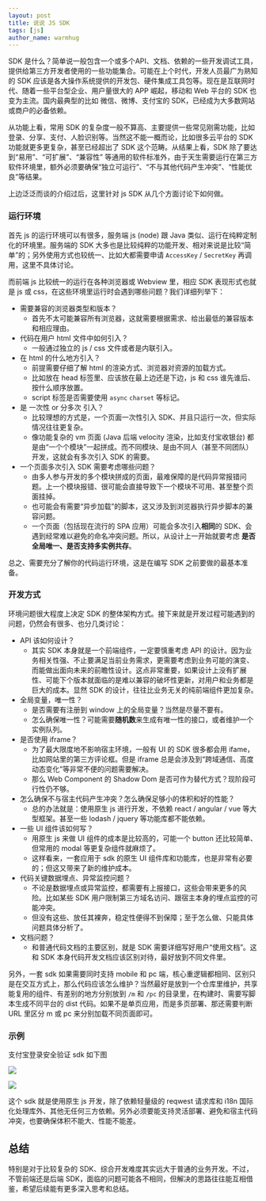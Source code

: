 ```yaml
---
layout: post
title: 说说 JS SDK
tags: [js]
author_name: warmhug
---
```


SDK 是什么？简单说一般包含一个或多个API、文档、依赖的一些开发调试工具，提供给第三方开发者使用的一些功能集合。可能在上个时代，开发人员最广为熟知的 SDK 应该是各大操作系统提供的开发包、硬件集成工具包等。现在是互联网时代、随着一些平台型企业、用户量很大的 APP 崛起，移动和 Web 平台的 SDK 也变为主流。国内最典型的比如 微信、微博、支付宝的 SDK，已经成为大多数网站或商户的必备依赖。

从功能上看，常用 SDK 的复杂度一般不算高、主要提供一些常见刚需功能，比如登录、分享、支付、人脸识别等。当然这不能一概而论，比如很多云平台的 SDK 功能就更多更复杂，甚至已经超出了 SDK 这个范畴。从结果上看，SDK 除了要达到“易用”、“可扩展”、“兼容性” 等通用的软件标准外，由于天生需要运行在第三方软件环境里，额外必须要确保“独立可运行”、“不与其他代码产生冲突”、“性能优良”等结果。

上边泛泛而谈的介绍过后，这里针对 js SDK 从几个方面讨论下如何做。

### 运行环境

首先 js 的运行环境可以有很多，服务端 js (node) 跟 Java 类似、运行在纯粹定制化的环境里。服务端的 SDK 大多也是比较纯粹的功能开发、相对来说是比较“简单”的；另外使用方式也较统一、比如大都需要申请 `AccessKey` / `SecretKey` 再调用，这里不具体讨论。

而前端 js 比较统一的运行在各种浏览器或 Webview 里，相应 SDK 表现形式也就是 js 或 css，在这些环境里运行时会遇到哪些问题？我们详细列举下：

- 需要兼容的浏览器类型和版本？
  - 首先不太可能兼容所有浏览器，这就需要根据需求、给出最低的兼容版本和相应理由。
- 代码在用户 html 文件中如何引入？
  - 一般通过独立的 js / css 文件或者是内联引入。
- 在 html 的什么地方引入？
  - 前提需要仔细了解 html 的渲染方式、浏览器对资源的加载方式。
  - 比如放在 head 标签里、应该放在最上边还是下边，js 和 css 谁先谁后、按什么顺序放置。
  - script 标签是否需要使用 `async` `charset` 等标记。
- 是 一次性 or 分多次 引入？
  - 比较理想的方式是，一个页面一次性引入 SDK、并且只运行一次，但实际情况往往更复杂。
  - 像功能复杂的 vm 页面 (Java 后端 velocity 渲染，比如支付宝收银台) 都是由“一个个模块”一起拼成。而不同模块、是由不同人（甚至不同团队）开发，这就会有多次引入 SDK 的需要。
- 一个页面多次引入 SDK 需要考虑哪些问题？
  - 由多人参与开发的多个模块拼成的页面，最难保障的是代码异常报错问题。上一个模块报错、很可能会直接导致下一个模块不可用、甚至整个页面挂掉。
  - 也可能会有需要“异步加载”的脚本，这又涉及到浏览器执行异步脚本的兼容问题。
  - 一个页面（包括现在流行的 SPA 应用）可能会多次引入**相同**的 SDK、会遇到经常难以避免的命名冲突问题。所以，从设计上一开始就要考虑 **是否全局唯一、是否支持多实例共存**。

总之、需要充分了解你的代码运行环境，这是在编写 SDK 之前要做的最基本准备。

### 开发方式

环境问题很大程度上决定 SDK 的整体架构方式。接下来就是开发过程可能遇到的问题，仍然会有很多、也分几类讨论：

- API 该如何设计？
  - 其实 SDK 本身就是一个前端组件，一定要慎重考虑 API 的设计。因为业务相关性强、不止要满足当前业务需求，更需要考虑到业务可能的演变、而能做出面向未来的前瞻性设计。这点非常重要，如果设计上没有扩展性、可能下个版本就面临的是难以兼容的破坏性更新，对用户和业务都是巨大的成本。显然 SDK 的设计，往往比业务无关的纯前端组件更加复杂。
- 全局变量，唯一性？
  - 是否需要有注册到 window 上的全局变量？当然是尽量不要有。
  - 怎么确保唯一性？可能需要**随机数**来生成有唯一性的接口，或者维护一个实例队列。
- 是否使用 iframe？
  - 为了最大限度地不影响宿主环境，一般有 UI 的 SDK 很多都会用 ifame，比如网站里的第三方评论框。但是 iframe 总是会涉及到“跨域通信、高度动态变化”等非常不便的问题需要解决。
  - 那么 Web Component 的 Shadow Dom 是否可作为替代方式？现阶段可行性仍不够。
- 怎么确保不与宿主代码产生冲突？怎么确保足够小的体积和好的性能？
  - 总的办法就是：使用原生 js 进行开发，不依赖 react / angular / vue 等大型框架。甚至一些 lodash / jquery 等功能库都不能依赖。
- 一些 UI 组件该如何写？
  - 用原生 js 来做 UI 组件的成本是比较高的，可能一个 button 还比较简单、但常用的 modal 等更复杂组件就麻烦了。
  - 这样看来，一套应用于 sdk 的原生 UI 组件库和功能库，也是非常有必要的；但这又带来了新的维护成本。
- 代码关键数据埋点、异常监控问题？
  - 不论是数据埋点或异常监控，都需要有上报接口，这些会带来更多的风险。比如某些 SDK 用户限制第三方域名访问、跟宿主本身的埋点监控的可能冲突。
  - 但没有这些、放任其裸奔，稳定性便得不到保障；至于怎么做、只能具体问题具体分析了。
- 文档问题？
  - 和普通代码文档的主要区别，就是 SDK 需要详细写好用户“使用文档”。这和 SDK 本身代码开发文档应该区别对待，最好放到不同文件里。

另外，一套 sdk 如果需要同时支持 mobile 和 pc 端，核心重逻辑都相同、区别只是在交互方式上，那么代码应该怎么维护？当然最好是放到一个仓库里维护，共享能复用的组件、有差别的地方分别放到 `/m` 和 `/pc` 的目录里，在构建时、需要写脚本生成不同平台的 dist 代码。如果不是单页应用，而是多页部署、那还需要判断 URL 里区分 m 或 pc 来分别加载不同页面即可。

### 示例

支付宝登录安全验证 sdk 如下图

![](https://img.alicdn.com/imgextra/i2/O1CN014NEfN11yxSam6sWsb_!!6000000006645-0-tps-1223-187.jpg)

![](https://img.alicdn.com/imgextra/i1/O1CN01FAcIgF1E8eKIt0bYq_!!6000000000307-0-tps-1739-1173.jpg)

这个 sdk 就是使用原生 js 开发，除了依赖轻量级的 reqwest 请求库和 i18n 国际化处理库外、其他无任何三方依赖。另外必须要能支持灵活部署、避免和宿主代码冲突，也要确保体积不能大、性能不能差。

## 总结

特别是对于比较复杂的 SDK、综合开发难度其实远大于普通的业务开发。不过，不管前端还是后端 SDK，面临的问题可能各不相同，但解决的思路往往能互相借鉴，希望后续能有更多深入思考和总结。
